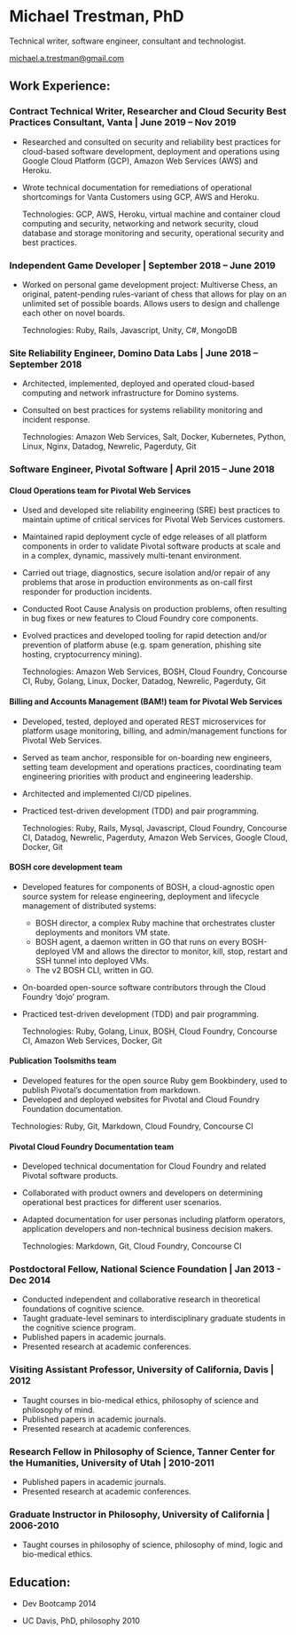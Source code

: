 # Michael Trestman, PhD

Technical writer, software engineer, consultant and technologist.

[michael.a.trestman@gmail.com](mailto:michael.a.trestman@gmail.com)



## Work Experience:

### Contract Technical Writer, Researcher and Cloud Security Best Practices Consultant, Vanta | June 2019 – Nov 2019

- Researched and consulted on security and reliability best practices for cloud-based software development, deployment and operations using Google Cloud Platform (GCP), Amazon Web Services (AWS) and Heroku.

- Wrote technical documentation for remediations of operational shortcomings for Vanta Customers using GCP, AWS and Heroku.

  Technologies: GCP, AWS, Heroku, virtual machine and container cloud computing and security, networking and network security, cloud database and storage monitoring and security, operational security and best practices.

### Independent Game Developer | September 2018 – June 2019

- Worked on personal game development project: Multiverse Chess, an original, patent-pending rules-variant of chess that allows for play on an unlimited set of possible boards. Allows users to design and challenge each other on novel boards.  

  Technologies: Ruby, Rails, Javascript, Unity, C#, MongoDB

### Site Reliability Engineer, Domino Data Labs | June 2018 – September 2018

- Architected, implemented, deployed and operated cloud-based computing and network infrastructure for Domino systems.

- Consulted on best practices for systems reliability monitoring and incident response.

  Technologies: Amazon Web Services, Salt, Docker, Kubernetes, Python, Linux, Nginx, Datadog, Newrelic, Pagerduty, Git

### Software Engineer, Pivotal Software | April 2015 – June 2018

#### Cloud Operations team for Pivotal Web Services

- Used and developed site reliability engineering (SRE) best practices to maintain uptime of critical services for Pivotal Web Services customers.  

- Maintained rapid deployment cycle of edge releases of all platform components in order to validate Pivotal software products at scale and in a complex, dynamic, massively multi-tenant environment.  

- Carried out triage, diagnostics, secure isolation and/or repair of any problems that arose in production environments as on-call first responder for production incidents.  

- Conducted Root Cause Analysis on production problems, often resulting in bug fixes or new features to Cloud Foundry core components.  

- Evolved practices and developed tooling for rapid detection and/or prevention of platform abuse (e.g. spam generation, phishing site hosting, cryptocurrency mining).

  Technologies: Amazon Web Services, BOSH, Cloud Foundry, Concourse CI, Ruby, 	Golang, Linux, Docker, Datadog, Newrelic, Pagerduty, Git

#### Billing and Accounts Management (BAM!) team for Pivotal Web Services

- Developed, tested, deployed and operated REST microservices for platform usage monitoring, billing, and admin/management functions for Pivotal Web Services.

- Served as team anchor, responsible for on-boarding new engineers, setting team development and operations practices, coordinating team engineering priorities with product and engineering leadership.

- Architected and implemented CI/CD pipelines.

- Practiced test-driven development (TDD) and pair programming.

  Technologies: Ruby, Rails, Mysql, Javascript, Cloud Foundry, Concourse CI,  Datadog, Newrelic, Pagerduty, Amazon Web Services, Google Cloud, Docker, Git

#### BOSH core development team

- Developed features for components of BOSH, a cloud-agnostic open source system for release engineering, deployment and lifecycle management of distributed systems:

  - BOSH director, a complex Ruby machine that orchestrates cluster deployments and monitors VM state.  	
  - BOSH agent, a daemon written in GO that runs on every BOSH-deployed VM and allows the director to monitor, kill, stop, restart and SSH tunnel into deployed VMs.  	
  - The v2 BOSH CLI, written in GO.

- On-boarded open-source software contributors through the Cloud Foundry ‘dojo’ program.

- Practiced test-driven development (TDD) and pair programming.

  Technologies: Ruby, Golang, Linux, BOSH, Cloud Foundry, Concourse CI, Amazon Web Services, Docker, Git

#### Publication Toolsmiths team

- Developed features for the open source Ruby gem Bookbindery, used to publish Pivotal’s documentation from markdown.
- Developed and deployed websites for Pivotal and Cloud Foundry Foundation documentation.

​	Technologies: Ruby, Git, Markdown, Cloud Foundry, Concourse CI

#### Pivotal Cloud Foundry Documentation team 

- Developed technical documentation for Cloud Foundry and related Pivotal software products.

- Collaborated with product owners and developers on determining operational best practices for different user scenarios.

- Adapted documentation for user personas including platform operators, application developers and non-technical business decision makers.

  Technologies: Markdown, Git, Cloud Foundry, Concourse CI

  

### Postdoctoral Fellow, National Science Foundation | Jan 2013 - Dec 2014

- Conducted independent and collaborative research in theoretical foundations of cognitive science.
- Taught graduate-level seminars to interdisciplinary graduate students in the cognitive science program.
- Published papers in academic journals.
- Presented research at academic conferences.

### Visiting Assistant Professor, University of California, Davis | 2012

- Taught courses in bio-medical ethics, philosophy of science and philosophy of mind.
- Published papers in academic journals.
- Presented research at academic conferences.

### Research Fellow in Philosophy of Science, Tanner Center for the Humanities, University of Utah | 2010-2011

- Published papers in academic journals.
- Presented research at academic conferences.

### Graduate Instructor in Philosophy, University of California | 2006-2010

- Taught courses in philosophy of science, philosophy of mind, logic and bio-medical ethics.



## Education:

- Dev Bootcamp 2014  

- UC Davis, PhD, philosophy 2010  